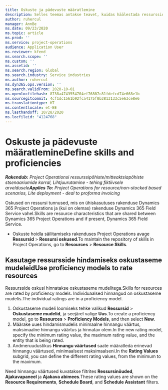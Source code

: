 ```yaml
---
title: Oskuste ja pädevuste määratlemine
description: Selles teemas antakse teavet, kuidas häälestada ressursside hindamiseks oskustaseme mudelid.
author: ruhercul
manager: AnnBe
ms.date: 09/23/2020
ms.topic: article
ms.prod: ''
ms.service: project-operations
audience: Application User
ms.reviewer: kfend
ms.search.scope: ''
ms.custom: ''
ms.assetid: ''
ms.search.region: Global
ms.search.industry: Service industries
ms.author: ruhercul
ms.dyn365.ops.version: ''
ms.search.validFrom: 2020-10-01
ms.openlocfilehash: 8738a4743554704ef76807c81fdefcd74e668e1b
ms.sourcegitcommit: 4cf1dc1561b92fca4175f0b3813133c5e63ce8e6
ms.translationtype: HT
ms.contentlocale: et-EE
ms.lasthandoff: 10/28/2020
ms.locfileid: "4124768"
---
```

# <a name="define-skills-and-proficiencies"></a><span data-ttu-id="50783-103">Oskuste ja pädevuste määratlemine</span><span class="sxs-lookup"><span data-stu-id="50783-103">Define skills and proficiencies</span></span>

<span data-ttu-id="50783-104">_**Rakendub:** Project Operationsi ressurssipõhiste/mitteaktsiapõhiste stsenaariumide korral,  Lihtjuurutamine - tehing fiktiivsele arveldusele_</span><span class="sxs-lookup"><span data-stu-id="50783-104">_**Applies To:** Project Operations for resource/non-stocked based scenarios, Lite deployment - deal to proforma invoicing_</span></span>

<span data-ttu-id="50783-105">Oskused on ressursi tunnused, mis on ühiskasutuses rakenduse Dynamics 365 Project Operations ja (kui on olemas) rakenduse Dynamics 365 Field Service vahel.</span><span class="sxs-lookup"><span data-stu-id="50783-105">Skills are resource characteristics that are shared between Dynamics 365 Project Operations and if present, Dynamics 365 Field Service.</span></span> 

- <span data-ttu-id="50783-106">Oskuste hoidla säilitamiseks rakenduses Project Operations avage **Ressursid** \> **Ressursi oskused**.</span><span class="sxs-lookup"><span data-stu-id="50783-106">To maintain the repository of skills in Project Operations, go to **Resources** \> **Resource Skills**.</span></span> 

## <a name="use-proficiency-models-to-rate-resources"></a><span data-ttu-id="50783-107">Kasutage ressursside hindamiseks oskustaseme mudeleid</span><span class="sxs-lookup"><span data-stu-id="50783-107">Use proficiency models to rate resources</span></span>

<span data-ttu-id="50783-108">Ressursside oskusi hinnatakse oskustaseme mudelitega.</span><span class="sxs-lookup"><span data-stu-id="50783-108">Skills for resources are rated by proficiency models.</span></span> <span data-ttu-id="50783-109">Individuaalsed hinnangud on oskustaseme mudelis.</span><span class="sxs-lookup"><span data-stu-id="50783-109">The individual ratings are in a proficiency model.</span></span> 

1. <span data-ttu-id="50783-110">Oskustaseme mudeli loomiseks tehke valikud **Ressursid** \> **Oskustaseme mudelid**, ja seejärel valige **Uus**.</span><span class="sxs-lookup"><span data-stu-id="50783-110">To create a proficiency model, go to **Resources** \> **Proficiency Models**, and then select **New**.</span></span>
2. <span data-ttu-id="50783-111">Määrake uues hindamismudelis minimaalne hinnangu väärtus, maksimaalne hinnangu väärtus ja hinnatav olem.</span><span class="sxs-lookup"><span data-stu-id="50783-111">In the new rating model, specify the minimum rating value, the maximum rating value, and the entity that is being rated.</span></span>
3. <span data-ttu-id="50783-112">Andmeruudustikus **Hinnangu väärtused** saate määratleda erinevad hinnangu väärtused, minimaalsest maksimaalseni.</span><span class="sxs-lookup"><span data-stu-id="50783-112">In the **Rating Values** subgrid, you can define the different rating values, from the minimum to the maximum.</span></span>


<span data-ttu-id="50783-113">Need hinnangu väärtused kuvatakse filtrites **Ressursinõuded**, **Ajakavapaneel** ja **Ajakava abimees**.</span><span class="sxs-lookup"><span data-stu-id="50783-113">These rating values are shown on the **Resource Requirements**, **Schedule Board**, and **Schedule Assistant** filters.</span></span>
